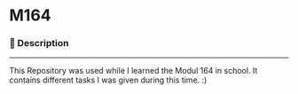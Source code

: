 # M164  
### :open_book: Description  
---  
This Repository was used while I learned the Modul 164 in school. It contains different tasks I was given during this time. :)    

